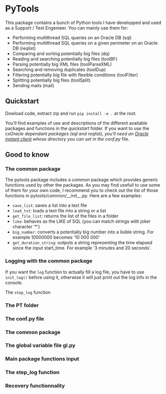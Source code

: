 # PyTools

This package contains a bunch of Python tools I have developped and used as a Support / Test Engenieer.
You can mainly use them for:

- Performing multithread SQL queries on an Oracle DB (sql)
- Performing multithread SQL queries on a given perimeter on an Oracle DB (reqlist)
- Comparing and sorting potentially big files (dq)
- Reading and searching potentially big files (toolBF)
- Parsing potentially big XML files (toolParseXML)
- Searching and removing duplicates (toolDup)
- Filtering potentially big file with flexible conditions (toolFilter)
- Splitting potentially big files (toolSplit)
- Sending mails (mail)

## Quickstart

Dowload code, extract zip and run `pip install -e .` at the root.

You'll find examples of use and descriptions of the different available packages and functions in the _quickstart_ folder.
If you want to use the cx*Oracle dependant packages (sql and reqlist), you'll need an [Oracle instant client](https://www.oracle.com/uk/database/technologies/instant-client/downloads.html) whose directory you can set in the conf.py* file.

## Good to know

### The common package

The pytools package includes a _common_ package which provides generic functions used by other the packages. As you may find usefull to use some of them for your own code, I recommend you to check out the list of those functions in pytools/common/\_\_init\_\_.py. Here are a few examples:

- `save_list`: saves a list into a text file
- `load_txt`: loads a text file into a string or a list
- `get_file_list`: returns the list of the files in a folder
- `like`: behaves as the LIKE of SQL (you can match strings with joker character '\*')
- `big_number`: converts a potentially big number into a lisible string. For example 10000000 becomes '10 000 000'
- `get_duration_string`: outputs a string representing the time elapsed since the input start_time. For example '3 minutes and 20 seconds'.

### Logging with the common package

If you want the `log` function to actually fill a log file, you have to use `init_log()` before using it, otherwise it will just print out the log info in the console.

The `step_log` function

### The PT folder

### The conf.py file

### The common package

### The global variable file gl.py

### Main package functions input

### The step_log function

### Recovery functionnality
